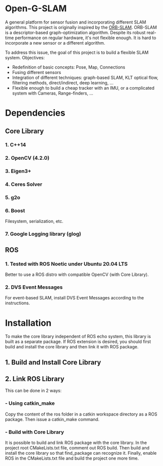 # Open-G-SLAM
A general platform for sensor fusion and incorporating different SLAM algorithms.
This project is originally inspired by the [ORB-SLAM](https://github.com/UZ-SLAMLab/ORB_SLAM3).
ORB-SLAM is a descriptor-based graph-optimization algorithm.
Despite its robust real-time performance on regular hardware, it's not flexible enough.
It is hard to incorporate a new sensor or a different algorithm.

To address this issue, the goal of this project is to build a flexible SLAM system.
Objectives:
  - Redefinition of basic concepts: Pose, Map, Connections
  - Fusing different sensors
  - Integration of different techniques: graph-based SLAM, KLT optical flow, filtering methods, direct/indirect, deep learning, ...
  - Flexible enough to build a cheap tracker with an IMU, or a complicated system with Cameras, Range-finders, ...

# Dependencies

## Core Library
### 1. C++14
### 2. OpenCV (4.2.0)
### 3. Eigen3+
### 4. Ceres Solver
### 5. g2o
### 6. Boost
Filesystem, serialization, etc.
### 7. Google Logging library (glog)

## ROS
### 1. Tested with ROS Noetic under Ubuntu 20.04 LTS
Better to use a ROS distro with compatible OpenCV (with Core Library).
### 2. DVS Event Messages
For event-based SLAM, install DVS Event Messages according to the instructions.

# Installation
To make the core library independent of ROS echo system, this library is built as
a separate package. If ROS extension is desired, you should first build and install
the core library and then link it with ROS package.

## 1. Build and Install Core Library

## 2. Link ROS Library
This can be done in 2 ways:
### - Using catkin_make
Copy the content of the ros folder in a catkin workspace directory as a ROS package.
Then issue a catkin_make command.
### - Build with Core Library
It is possible to build and link ROS package with the core library.
In the project root CMakeLists.txt file, comment out ROS build.
Then build and install the core library so that find_package can recognize it.
Finally, enable ROS in the CMakeLists.txt file and build the project one more time.